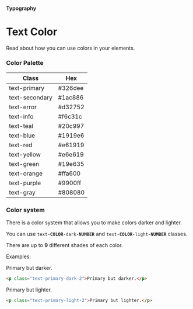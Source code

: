 #### Typography

# Text Color

Read about how you can use colors in your elements.

### Color Palette

| Class          | Hex                                         |
| -------------- | ------------------------------------------- |
| text-primary   | <span class="text-primary">#326dee</span>   |
| text-secondary | <span class="text-secondary">#1ac886</span> |
| text-error     | <span class="text-error">#d32752</span>     |
| text-info      | <span class="text-info">#f6c31c</span>      |
| text-teal      | <span class="text-teal">#20c997</span>      |
| text-blue      | <span class="text-blue">#1919e6</span>      |
| text-red       | <span class="text-red">#e61919</span>       |
| text-yellow    | <span class="text-yellow">#e6e619</span>    |
| text-green     | <span class="text-green">#19e635</span>     |
| text-orange    | <span class="text-orange">#ffa600</span>    |
| text-purple    | <span class="text-purple">#9900ff</span>    |
| text-gray      | <span class="text-gray">#808080</span>      |

### Color system

There is a color system that allows you to make colors darker and lighter.

You can use <code>text-**COLOR**-dark-**NUMBER**</code> and <code>text-**COLOR**-light-**NUMBER**</code> classes.

There are up to **9** different shades of each color.

Examples: <p class="text-primary-dark-2">Primary but darker.</p>

```html
<p class="text-primary-dark-2">Primary but darker.</p>
```

<p class="text-primary-light-2">Primary but lighter.</p>

```html
<p class="text-primary-light-2">Primary but lighter.</p>
```
